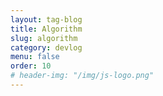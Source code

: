 ```yaml
---
layout: tag-blog
title: Algorithm
slug: algorithm
category: devlog
menu: false
order: 10
# header-img: "/img/js-logo.png"
---
```

